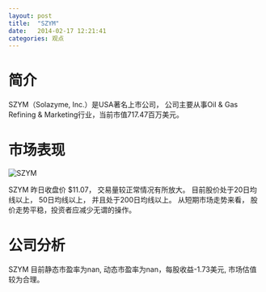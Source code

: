 ```yaml
---
layout: post
title:  "SZYM"
date:   2014-02-17 12:21:41
categories: 观点
---
```


# 简介
SZYM（Solazyme, Inc.）是USA著名上市公司，
公司主要从事Oil & Gas Refining & Marketing行业，当前市值717.47百万美元。

# 市场表现

![SZYM](http://finviz.com/chart.ashx?t=SZYM&ty=c&ta=1&p=d&s=l)

SZYM 昨日收盘价 $11.07，
交易量较正常情况有所放大。
目前股价处于20日均线以上，
50日均线以上，
并且处于200日均线以上。
从短期市场走势来看，
股价走势平稳，投资者应减少无谓的操作。

# 公司分析
SZYM 目前静态市盈率为nan, 动态市盈率为nan，每股收益-1.73美元,
市场估值较为合理。
